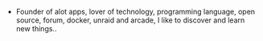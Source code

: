 - Founder of alot apps, lover of technology, programming language, open source, forum, docker, unraid and arcade, I like to discover and learn new things..
  <br>

















































































































































































































































































